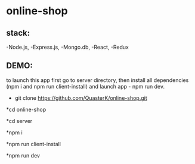 # online-shop
## stack:
-Node.js,
-Express.js,
-Mongo.db,
-React,
-Redux

## DEMO:
to launch this app first go to server directory, then install all dependencies (npm i and npm run client-install) and launch app - npm run dev.

* git clone https://github.com/QuasterK/online-shop.git

*cd online-shop

*cd server

*npm i

*npm run client-install

*npm run dev
